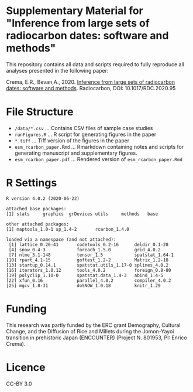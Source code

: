 # Supplementary Material for "Inference from large sets of radiocarbon dates: software and methods"
This repository contains all data and scripts required to fully reproduce all analyses presented in the following paper:

Crema, E.R., Bevan,A., 2020. [Inference from large sets of radiocarbon dates: software and methods](https://doi.org/10.1017/RDC.2020.95). Radiocarbon, DOI: 10.1017/RDC.2020.95

# File Structure
- `/data/*.csv` ... Contains CSV files of sample case studies
- `runFigures.R` ... R script for generating figures in the paper
- `*.tiff` ... Tiff version of the figures in the paper
- `esm_rcarbon_paper.Rmd` ... Rmarkdown containing notes and scripts for generating manuscript and supplementary figures.
- `esm_rcarbon_paper.pdf` ... Rendered version of `esm_rcarbon_paper.Rmd`


# R Settings
```
R version 4.0.2 (2020-06-22)

attached base packages:
[1] stats     graphics  grDevices utils     methods   base     

other attached packages:
[1] maptools_1.0-1 sp_1.4-2       rcarbon_1.4.0 

loaded via a namespace (and not attached):
 [1] lattice_0.20-41       codetools_0.2-16      deldir_0.1-28        
 [4] snow_0.4-3            foreach_1.5.0         grid_4.0.2           
 [7] nlme_3.1-148          tensor_1.5            spatstat_1.64-1      
[10] rpart_4.1-15          goftest_1.2-2         Matrix_1.2-18        
[13] startup_0.14.1        spatstat.utils_1.17-0 splines_4.0.2        
[16] iterators_1.0.12      tools_4.0.2           foreign_0.8-80       
[19] polyclip_1.10-0       spatstat.data_1.4-3   abind_1.4-5          
[22] xfun_0.16             parallel_4.0.2        compiler_4.0.2       
[25] mgcv_1.8-31           doSNOW_1.0.18         knitr_1.29

```
# Funding
This research was partly funded by the ERC grant Demography, Cultural Change, and the Diffusion of Rice and Millets during the Jomon-Yayoi transition in prehistoric Japan (ENCOUNTER) (Project N. 801953, PI: Enrico Crema).

# Licence
CC-BY 3.0

